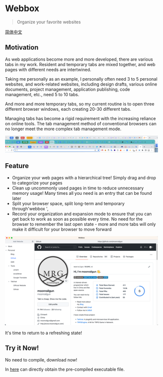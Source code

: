 # Webbox

> Organize your favorite websites

[简体中文](./README.zh.md)

## Motivation

As web applications become more and more developed, there are various tabs in my work. Resident and temporary tabs are mixed together, and web pages with different needs are intertwined.

Taking me personally as an example, I personally often need 3 to 5 personal websites, and work-related websites, including design drafts, various online documents, project management, application publishing, code management, etc., need 5 to 10 tabs.

And more and more temporary tabs, so my current routine is to open three different browser windows, each creating 20-30 different tabs.

Managing tabs has become a rigid requirement with the increasing reliance on online tools. The tab management method of conventional browsers can no longer meet the more complex tab management mode.

![](./docs/terrible-tabs.png)

## Feature

- Organize your web pages with a hierarchical tree! Simply drag and drop to categorize your pages
- Clean up uncommonly used pages in time to reduce unnecessary memory usage! Many times all you need is an entry that can be found later
- Split your browser space, split long-term and temporary through'webbox ',
- Record your organization and expansion mode to ensure that you can get back to work as soon as possible every time. No need for the browser to remember the last open state - more and more tabs will only make it difficult for your browser to move forward

![](./docs/webbox.png)

It's time to return to a refreshing state!

## Try it Now!

No need to compile, download now!

In [here](https://github.com/msgbyte/webbox/releases) can directly obtain the pre-compiled executable file.
